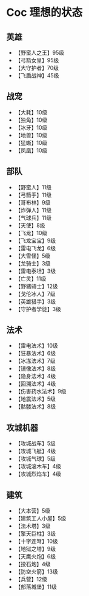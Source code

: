 # Coc 理想的状态

## 英雄

- 【野蛮人之王】95级
- 【弓箭女皇】95级
- 【大守护者】70级
- 【飞盾战神】45级

## 战宠

- 【大耗】10级
- 【独角】10级
- 【冰牙】10级
- 【地兽】10级
- 【猛蜥】10级
- 【凤凰】10级

## 部队

- 【野蛮人】11级
- 【弓箭手】11级
- 【哥布林】9级
- 【炸弹人】11级
- 【气球兵】11级
- 【天使】8级
- 【飞龙】10级
- 【飞龙宝宝】9级
- 【雷电飞龙】6级
- 【大雪怪】5级
- 【龙骑士】3级
- 【雷电泰坦】3级
- 【亡灵】11级
- 【野猪骑士】12级
- 【戈伦冰人】7级
- 【英雄猎手】3级
- 【守护者学徒】3级


## 法术

- 【雷电法术】10级
- 【狂暴法术】6级
- 【冰冻法术】7级
- 【镜像法术】8级
- 【隐身法术】4级
- 【回溯法术】4级
- 【伤害药水法术】9级
- 【地震法术】5级
- 【骷髅法术】8级

## 攻城机器

- 【攻城战车】5级
- 【攻城飞艇】4级
- 【攻城气球】5级
- 【攻城滚木车】4级
- 【攻城烈焰车】4级

## 建筑

- 【大本营】5级
- 【建筑工人小屋】5级
- 【法术塔】3级
- 【擎天巨柱】3级
- 【十字连弩】10级
- 【地狱之塔】9级
- 【天鹰火炮】6级
- 【投石炮】4级
- 【防空火箭】13级
- 【兵营】12级
- 【部落城堡】11级



